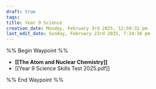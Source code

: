 ```yaml
---
draft: true
tags: 
title: Year 9 Science
creation_date: Monday, February 3rd 2025, 12:59:31 pm
last_edit_date: Sunday, February 23rd 2025, 7:24:36 pm
---
```


%% Begin Waypoint %%
- **[[The Atom and Nuclear Chemistry]]**
- [[Year 9 Science Skills Test 2025.pdf]]

%% End Waypoint %%
